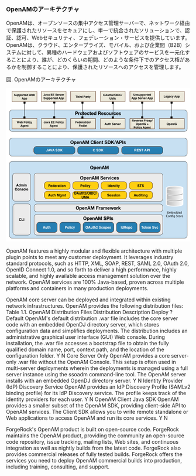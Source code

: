 
### OpenAMのアーキテクチャ

OpenAMは、オープンソースの集中アクセス管理サーバーで、ネットワーク経由で保護されたリソースをセキュアにし、単一で統合されたソリューションで、認証、認可、Webセキュリティ、フェデレーション・サービスを提供しています。
OpenAMは、クラウド、エンタープライズ、モバイル、および企業間（B2B）システムに対して、異種のハードウェアおよびソフトウェアのサービスを一元化することにより、誰が、どのくらいの期間、どのような条件下でのアクセス権があるかを制御することにより、保護されたリソースへのアクセスを管理します。

図. OpenAMのアーキテクチャ

![OpenAMのアーキテクチャ](images/openam-architecture-dpg.png)

OpenAM features a highly modular and flexible architecture with multiple plugin points to meet any customer deployment. It leverages industry standard protocols, such as HTTP, XML, SOAP, REST, SAML 2.0, OAuth 2.0, OpenID Connect 1.0, and so forth to deliver a high performance, highly scalable, and highly available access management solution over the network. OpenAM services are 100% Java-based, proven across multiple platforms and containers in many production deployments.

OpenAM core server can be deployed and integrated within existing network infrastructures. OpenAM provides the following distribution files:
Table 1.1. OpenAM Distribution Files
Distribution	Description	Deploy ?
Default	OpenAM's default distribution .war file includes the core server code with an embedded OpenDJ directory server, which stores configuration data and simplifies deployments. The distribution includes an administrative graphical user interface (GUI) Web console. During installation, the .war file accesses a bootstrap file to obtain the fully qualified domain name, port, context path, and the location of the configuration folder. 	Y	N
Core Server Only	OpenAM provides a core server-only .war file without the OpenAM Console. This setup is often used in multi-server deployments wherein the deployments is managed using a full server instance using the ssoadm command-line tool. The OpenAM server installs with an embedded OpenDJ directory server. 	Y	N
Identity Provider (IdP) Discovery Service	OpenAM provides an IdP Discovery Profile (SAMLv2 binding profile) for its IdP Discovery service. The profile keeps track of the identity providers for each user. 	Y	N
OpenAM Client Java SDK	OpenAM provides a smaller subset of the OpenAM SDK, providing client-side API to OpenAM services. The Client SDK allows you to write remote standalone or Web applications to access OpenAM and run its core services. 	Y	N

ForgeRock's OpenAM product is built on open-source code. ForgeRock maintains the OpenAM product, providing the community an open-source code repository, issue tracking, mailing lists, Web sites, and continuous integration as well as nightly builds from the latest code. ForgeRock also provides commercial releases of fully tested builds. ForgeRock offers the services you need to deploy OpenAM commercial builds into production, including training, consulting, and support.
